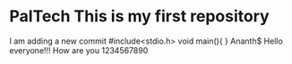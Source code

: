 # PalTech This is my first repository
I am adding a new commit
#include<stdio.h>
void main(){
}
Ananth$
Hello everyone!!!
How are you
1234567890
